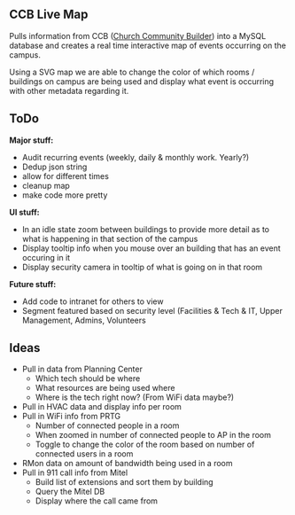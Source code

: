 ## CCB Live Map ##
Pulls information from CCB ([Church Community Builder](http://www.churchcommunitybuilder.com)) into a MySQL database and creates a real time interactive map of events occurring on the campus.

Using a SVG map we are able to change the color of which rooms / buildings on campus are being used and display what event is occurring with other metadata regarding it.

## ToDo ##
**Major stuff:**
- Audit recurring events (weekly, daily & monthly work. Yearly?)
- Dedup json string
- allow for different times
- cleanup map
- make code more pretty

**UI stuff:**
- In an idle state zoom between buildings to provide more detail as to what is happening in that section of the campus
- Display tooltip info when you mouse over an building that has an event occuring in it
- Display security camera in tooltip of what is going on in that room

**Future stuff:**
- Add code to intranet for others to view
- Segment featured based on security level (Facilities & Tech & IT, Upper Management, Admins, Volunteers 

## Ideas ##
- Pull in data from Planning Center
  - Which tech should be where
  - What resources are being used where
  - Where is the tech right now? (From WiFi data maybe?)
- Pull in HVAC data and display info per room
- Pull in WiFi info from PRTG
  - Number of connected people in a room
  - When zoomed in number of connected people to AP in the room
  - Toggle to change the color of the room based on number of connected users in a room
- RMon data on amount of bandwidth being used in a room
- Pull in 911 call info from Mitel
  - Build list of extensions and sort them by building
  - Query the Mitel DB
  - Display where the call came from
